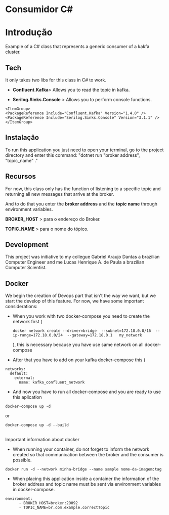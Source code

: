 # Consumidor C#

# Introdução


Example of a C# class that represents a generic consumer of a kakfa cluster.

## Tech

It only takes two libs for this class in C# to work.

- **Confluent.Kafka**> Allows you to read the topic in kafka.



- **Serilog.Sinks.Console** >  Allows you to perform console functions.








```
<ItemGroup>
<PackageReference Include="Confluent.Kafka" Version="1.4.0" />
<PackageReference Include="Serilog.Sinks.Console" Version="3.1.1" />
</ItemGroup>
```







## Instalação

To run this application you just need to open your terminal, go to the project directory and enter this command: "dotnet run "broker address", "topic_name" ."




## Recursos


For now, this class only has the function of listening to a specific topic and returning all new messages that arrive at the broker.

And to do that you enter the **broker address** and the **topic name** through environment variables.

**BROKER_HOST** > para o endereço do Broker.

**TOPIC_NAME** > para o nome do tópico. 







## Development







This project was initiative to my collegue Gabriel Araujo Dantas a brazilian Computer Engineer and me  Lucas Henrique A. de Paula a brazilian Computer Scientist.







## Docker







We begin the creation of Devops part that isn't the way we want, but we start the develop of this feature. For now, we have some important considerations:







- When you work with two docker-compose you need to create the network first (



  ```
  docker network create --driver=bridge  --subnet=172.18.0.0/16  --ip-range=172.18.0.0/24  --gateway=172.18.0.1   my_network
  ```



  ), this is necessary because you have use same network on all docker-compose



  



- After that you have to add on your kafka docker-compose this (



```
networks: 
  default: 
    external: 
      name: kafka_confluent_network
```

- And now you have to run all docker-compose and you are ready to use this aplication


```
docker-compose up -d
```


or


```
docker-compose up -d --build
```



## 
Important information about docker

- When running your container, do not forget to inform the network created so that communication between the broker and the consumer is possible.



```
docker run -d --network minha-bridge --name sample nome-da-imagem:tag
```



- When placing this application inside a container the information of the broker address and topic name must be sent via environment variables in docker-compose.
```
environment:
      - BROKER_HOST=broker:29092
      - TOPIC_NAME=br.com.example.correctTopic
```

